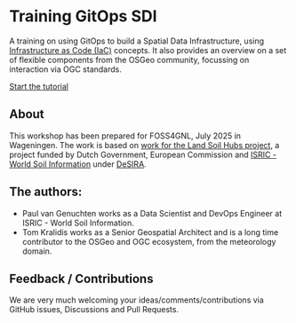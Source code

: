 # Training GitOps SDI

A training on using GitOps to build a Spatial Data Infrastructure, using [Infrastructure as Code (IaC)](https://en.wikipedia.org/wiki/Infrastructure_as_code) concepts.
It also provides an overview on a set of flexible components from the OSGeo community, focussing on interaction via OGC standards.

[Start the tutorial](https://pvgenuchten.github.io/training-gitops-sdi)

## About

This workshop has been prepared for FOSS4GNL, July 2025 in Wageningen. The work is based on [work for the Land Soil Hubs project]([https://github.com/lsc-hubs/kenya-hub](https://github.com/lsc-hubs/kenya-hub/tree/581e12ad853294d02f587dc5068c4e10a0ca1fde/docs/developer/tutorial-data-management)), a project funded by Dutch Government, European Commission and [ISRIC - World Soil Information](https://isric.org) under [DeSIRA](https://capacity4dev.europa.eu/projects/desira_en). 

## The authors:

- Paul van Genuchten works as a Data Scientist and DevOps Engineer at ISRIC - World Soil Information.
- Tom Kralidis works as a Senior Geospatial Architect and is a long time contributor to the OSGeo and OGC ecosystem, from the meteorology domain.

## Feedback / Contributions

We are very much welcoming your ideas/comments/contributions via GitHub issues, Discussions and Pull Requests.

